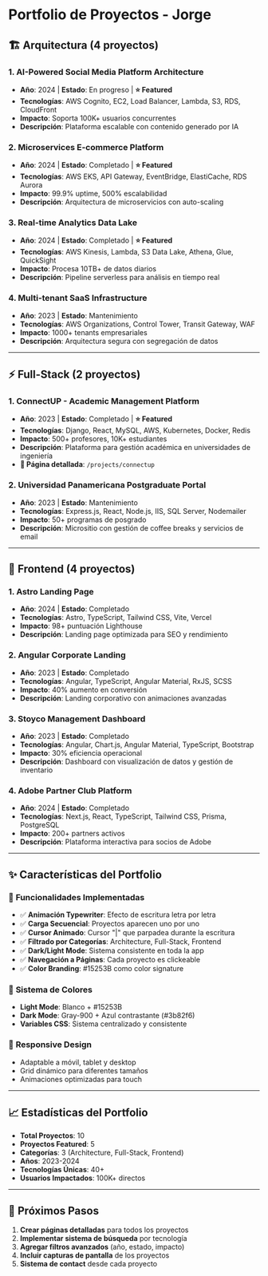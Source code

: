 # Portfolio de Proyectos - Jorge

## 🏗️ **Arquitectura (4 proyectos)**

### 1. **AI-Powered Social Media Platform Architecture** 
- **Año**: 2024 | **Estado**: En progreso | **⭐ Featured**
- **Tecnologías**: AWS Cognito, EC2, Load Balancer, Lambda, S3, RDS, CloudFront
- **Impacto**: Soporta 100K+ usuarios concurrentes
- **Descripción**: Plataforma escalable con contenido generado por IA

### 2. **Microservices E-commerce Platform**
- **Año**: 2024 | **Estado**: Completado | **⭐ Featured**
- **Tecnologías**: AWS EKS, API Gateway, EventBridge, ElastiCache, RDS Aurora
- **Impacto**: 99.9% uptime, 500% escalabilidad
- **Descripción**: Arquitectura de microservicios con auto-scaling

### 3. **Real-time Analytics Data Lake**
- **Año**: 2024 | **Estado**: Completado | **⭐ Featured**
- **Tecnologías**: AWS Kinesis, Lambda, S3 Data Lake, Athena, Glue, QuickSight
- **Impacto**: Procesa 10TB+ de datos diarios
- **Descripción**: Pipeline serverless para análisis en tiempo real

### 4. **Multi-tenant SaaS Infrastructure**
- **Año**: 2023 | **Estado**: Mantenimiento
- **Tecnologías**: AWS Organizations, Control Tower, Transit Gateway, WAF
- **Impacto**: 1000+ tenants empresariales
- **Descripción**: Arquitectura segura con segregación de datos

---

## ⚡ **Full-Stack (2 proyectos)**

### 1. **ConnectUP - Academic Management Platform**
- **Año**: 2023 | **Estado**: Completado | **⭐ Featured**
- **Tecnologías**: Django, React, MySQL, AWS, Kubernetes, Docker, Redis
- **Impacto**: 500+ profesores, 10K+ estudiantes
- **Descripción**: Plataforma para gestión académica en universidades de ingeniería
- **📄 Página detallada**: `/projects/connectup`

### 2. **Universidad Panamericana Postgraduate Portal**
- **Año**: 2023 | **Estado**: Mantenimiento
- **Tecnologías**: Express.js, React, Node.js, IIS, SQL Server, Nodemailer
- **Impacto**: 50+ programas de posgrado
- **Descripción**: Micrositio con gestión de coffee breaks y servicios de email

---

## 🎨 **Frontend (4 proyectos)**

### 1. **Astro Landing Page**
- **Año**: 2024 | **Estado**: Completado
- **Tecnologías**: Astro, TypeScript, Tailwind CSS, Vite, Vercel
- **Impacto**: 98+ puntuación Lighthouse
- **Descripción**: Landing page optimizada para SEO y rendimiento

### 2. **Angular Corporate Landing**
- **Año**: 2023 | **Estado**: Completado
- **Tecnologías**: Angular, TypeScript, Angular Material, RxJS, SCSS
- **Impacto**: 40% aumento en conversión
- **Descripción**: Landing corporativo con animaciones avanzadas

### 3. **Stoyco Management Dashboard**
- **Año**: 2023 | **Estado**: Completado
- **Tecnologías**: Angular, Chart.js, Angular Material, TypeScript, Bootstrap
- **Impacto**: 30% eficiencia operacional
- **Descripción**: Dashboard con visualización de datos y gestión de inventario

### 4. **Adobe Partner Club Platform**
- **Año**: 2024 | **Estado**: Completado
- **Tecnologías**: Next.js, React, TypeScript, Tailwind CSS, Prisma, PostgreSQL
- **Impacto**: 200+ partners activos
- **Descripción**: Plataforma interactiva para socios de Adobe

---

## ✨ **Características del Portfolio**

### 🎯 **Funcionalidades Implementadas**
- ✅ **Animación Typewriter**: Efecto de escritura letra por letra
- ✅ **Carga Secuencial**: Proyectos aparecen uno por uno
- ✅ **Cursor Animado**: Cursor "|" que parpadea durante la escritura
- ✅ **Filtrado por Categorías**: Architecture, Full-Stack, Frontend
- ✅ **Dark/Light Mode**: Sistema consistente en toda la app
- ✅ **Navegación a Páginas**: Cada proyecto es clickeable
- ✅ **Color Branding**: #15253B como color signature

### 🎨 **Sistema de Colores**
- **Light Mode**: Blanco + #15253B
- **Dark Mode**: Gray-900 + Azul contrastante (#3b82f6)
- **Variables CSS**: Sistema centralizado y consistente

### 📱 **Responsive Design**
- Adaptable a móvil, tablet y desktop
- Grid dinámico para diferentes tamaños
- Animaciones optimizadas para touch

---

## 📈 **Estadísticas del Portfolio**

- **Total Proyectos**: 10
- **Proyectos Featured**: 5
- **Categorías**: 3 (Architecture, Full-Stack, Frontend)
- **Años**: 2023-2024
- **Tecnologías Únicas**: 40+
- **Usuarios Impactados**: 100K+ directos

---

## 🚀 **Próximos Pasos**

1. **Crear páginas detalladas** para todos los proyectos
2. **Implementar sistema de búsqueda** por tecnología
3. **Agregar filtros avanzados** (año, estado, impacto)
4. **Incluir capturas de pantalla** de los proyectos
5. **Sistema de contact** desde cada proyecto 